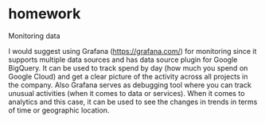 # homework

Monitoring data

I would suggest using Grafana (https://grafana.com/) for monitoring since it supports multiple data sources and has data source plugin for Google BigQuery. It can be used to track spend by day (how much you spend on Google Cloud) and get a clear picture of the activity across all projects in the company. Also Grafana serves as debugging tool where you can track unusual activities (when it comes to data or services).
When it comes to analytics and this case, it can be used to see the changes in trends in terms of time or geographic location. 
